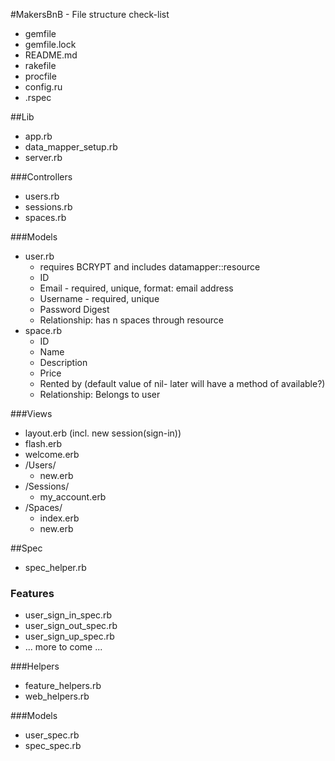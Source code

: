#MakersBnB - File structure check-list

- gemfile
- gemfile.lock
- README.md
- rakefile
- procfile
- config.ru
- .rspec

##Lib
- app.rb
- data_mapper_setup.rb
- server.rb

###Controllers
- users.rb
- sessions.rb
- spaces.rb

###Models
- user.rb
  - requires BCRYPT and includes datamapper::resource
  * ID
  * Email - required, unique, format: email address
  * Username - required, unique
  * Password Digest
  - Relationship: has n spaces through resource
- space.rb
  * ID
  * Name
  * Description
  * Price
  * Rented by (default value of nil- later will have a method of available?)
  - Relationship: Belongs to user

###Views
- layout.erb (incl. new session(sign-in))
- flash.erb
- welcome.erb
- /Users/
  * new.erb
- /Sessions/
  * my_account.erb
- /Spaces/
  * index.erb
  * new.erb

##Spec
- spec_helper.rb

### Features
- user_sign_in_spec.rb
- user_sign_out_spec.rb
- user_sign_up_spec.rb
- ... more to come ...

###Helpers
- feature_helpers.rb
- web_helpers.rb

###Models
- user_spec.rb
- spec_spec.rb
